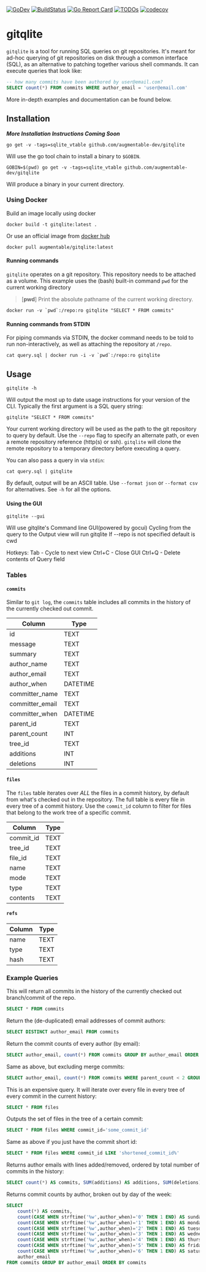 [![GoDev](https://img.shields.io/static/v1?label=godev&message=reference&color=00add8)](https://pkg.go.dev/github.com/augmentable-dev/gitqlite)
[![BuildStatus](https://github.com/augmentable-dev/gitqlite/workflows/tests/badge.svg)](https://github.com/augmentable-dev/gitqlite/actions?workflow=tests)
[![Go Report Card](https://goreportcard.com/badge/github.com/augmentable-dev/gitqlite)](https://goreportcard.com/report/github.com/augmentable-dev/gitqlite)
[![TODOs](https://badgen.net/https/api.tickgit.com/badgen/github.com/augmentable-dev/gitqlite)](https://www.tickgit.com/browse?repo=github.com/augmentable-dev/gitqlite)
[![codecov](https://codecov.io/gh/augmentable-dev/gitqlite/branch/master/graph/badge.svg)](https://codecov.io/gh/augmentable-dev/gitqlite)


# gitqlite

`gitqlite` is a tool for running SQL queries on git repositories.
It's meant for ad-hoc querying of git repositories on disk through a common interface (SQL), as an alternative to patching together various shell commands.
It can execute queries that look like:
```sql
-- how many commits have been authored by user@email.com?
SELECT count(*) FROM commits WHERE author_email = 'user@email.com'
```
More in-depth examples and documentation can be found below.

## Installation

***More Installation Instructions Coming Soon***

```
go get -v -tags=sqlite_vtable github.com/augmentable-dev/gitqlite
```

Will use the go tool chain to install a binary to `$GOBIN`.

```
GOBIN=$(pwd) go get -v -tags=sqlite_vtable github.com/augmentable-dev/gitqlite
```

Will produce a binary in your current directory.


### Using Docker

Build an image locally using docker

```
docker build -t gitqlite:latest .
```

Or use an official image from [docker hub](https://hub.docker.com/repository/docker/augmentable/gitqlite)

```
docker pull augmentable/gitqlite:latest
```

#### Running commands

`gitqlite` operates on a git repository. This repository needs to be attached as a volume. This example uses the (bash) built-in command `pwd` for the current working directory

> [**pwd**] Print the absolute pathname of the current working directory.

```
docker run -v `pwd`:/repo:ro gitqlite "SELECT * FROM commits"
```

#### Running commands from STDIN

For piping commands via STDIN, the docker command needs to be told to run non-interactively, as well as attaching the repository at `/repo`.

```
cat query.sql | docker run -i -v `pwd`:/repo:ro gitqlite
```

## Usage

```
gitqlite -h
```

Will output the most up to date usage instructions for your version of the CLI.
Typically the first argument is a SQL query string:

```
gitqlite "SELECT * FROM commits"
```

Your current working directory will be used as the path to the git repository to query by default.
Use the `--repo` flag to specify an alternate path, or even a remote repository reference (http(s) or ssh).
`gitqlite` will clone the remote repository to a temporary directory before executing a query.

You can also pass a query in via `stdin`:

```
cat query.sql | gitqlite
```

By default, output will be an ASCII table.
Use `--format json` or `--format csv` for alternatives.
See `-h` for all the options.


#### Using the GUI
```
gitqlite --gui
```

Will use gitqlite's Command line GUI(powered by gocui)
Cycling from the query to the Output view will run gitqlite
If --repo is not specified default is cwd

Hotkeys:
Tab - Cycle to next view
Ctrl+C - Close GUI
Ctrl+Q - Delete contents of Query field


### Tables

#### `commits`

Similar to `git log`, the `commits` table includes all commits in the history of the currently checked out commit.

| Column          | Type     |
|-----------------|----------|
| id              | TEXT     |
| message         | TEXT     |
| summary         | TEXT     |
| author_name     | TEXT     |
| author_email    | TEXT     |
| author_when     | DATETIME |
| committer_name  | TEXT     |
| committer_email | TEXT     |
| committer_when  | DATETIME |
| parent_id       | TEXT     |
| parent_count    | INT      |
| tree_id         | TEXT     |
| additions       | INT      |
| deletions       | INT      |

#### `files`

The `files` table iterates over _ALL_ the files in a commit history, by default from what's checked out in the repository.
The full table is every file in every tree of a commit history.
Use the `commit_id` column to filter for files that belong to the work tree of a specific commit.

| Column    | Type |
|-----------|------|
| commit_id | TEXT |
| tree_id   | TEXT |
| file_id   | TEXT |
| name      | TEXT |
| mode      | TEXT |
| type      | TEXT |
| contents  | TEXT |


#### `refs`

| Column | Type |
|--------|------|
| name   | TEXT |
| type   | TEXT |
| hash   | TEXT |

### Example Queries

This will return all commits in the history of the currently checked out branch/commit of the repo.
```sql
SELECT * FROM commits
```

Return the (de-duplicated) email addresses of commit authors:
```sql
SELECT DISTINCT author_email FROM commits
```

Return the commit counts of every author (by email):
```sql
SELECT author_email, count(*) FROM commits GROUP BY author_email ORDER BY count(*) DESC
```

Same as above, but excluding merge commits:
```sql
SELECT author_email, count(*) FROM commits WHERE parent_count < 2 GROUP BY author_email ORDER BY count(*) DESC
```

This is an expensive query.
It will iterate over every file in every tree of every commit in the current history:
```sql
SELECT * FROM files
```


Outputs the set of files in the tree of a certain commit:
```sql
SELECT * FROM files WHERE commit_id='some_commit_id'
```


Same as above if you just have the commit short id:
```sql
SELECT * FROM files WHERE commit_id LIKE 'shortened_commit_id%'
```


Returns author emails with lines added/removed, ordered by total number of commits in the history:
```sql
SELECT count(*) AS commits, SUM(additions) AS additions, SUM(deletions) AS  deletions, author_email FROM commits GROUP BY author_email ORDER BY commits
```



Returns commit counts by author, broken out by day of the week:

```sql
SELECT
    count(*) AS commits,
    count(CASE WHEN strftime('%w',author_when)='0' THEN 1 END) AS sunday,
    count(CASE WHEN strftime('%w',author_when)='1' THEN 1 END) AS monday,
    count(CASE WHEN strftime('%w',author_when)='2' THEN 1 END) AS tuesday,
    count(CASE WHEN strftime('%w',author_when)='3' THEN 1 END) AS wednesday,
    count(CASE WHEN strftime('%w',author_when)='4' THEN 1 END) AS thursday,
    count(CASE WHEN strftime('%w',author_when)='5' THEN 1 END) AS friday,
    count(CASE WHEN strftime('%w',author_when)='6' THEN 1 END) AS saturday,
    author_email
FROM commits GROUP BY author_email ORDER BY commits
```
